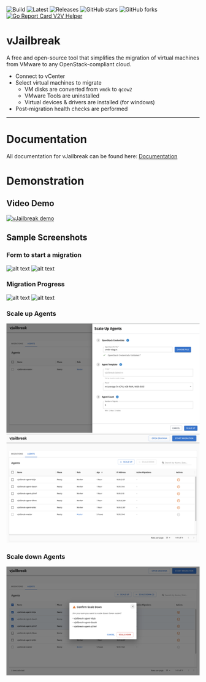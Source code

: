 ![Build](https://github.com/platform9/vjailbreak/actions/workflows/packer.yml/badge.svg)
![Latest](https://badgen.net/github/release/platform9/vjailbreak/latest)
![Releases](https://badgen.net/github/releases/platform9/vjailbreak)
![GitHub stars](https://img.shields.io/github/stars/platform9/vjailbreak)
![GitHub forks](https://img.shields.io/github/forks/platform9/vjailbreak)
[![Go Report Card V2V Helper](https://goreportcard.com/badge/github.com/platform9/vjailbreak/v2v-helper)](https://goreportcard.com/report/github.com/platform9/vjailbreak/v2v-helper)
# vJailbreak
A free and open-source tool that simplifies the migration of virtual machines from VMware to any OpenStack-compliant cloud.
* Connect to vCenter
* Select virtual machines to migrate
  * VM disks are converted from `vmdk` to `qcow2`
  * VMware Tools are uninstalled
  * Virtual devices & drivers are installed (for windows)
* Post-migration health checks are performed

----
# Documentation
All documentation for vJailbreak can be found here: [Documentation](https://platform9.github.io/vjailbreak/introduction/getting_started/)
# Demonstration
## Video Demo

[![vJailbreak demo](https://img.youtube.com/vi/seThilJ5ujM/0.jpg)](https://www.youtube.com/watch?v=seThilJ5ujM)
## Sample Screenshots

### Form to start a migration
![alt text](assets/migrationform1.png)
![alt text](assets/migrationform2.png)

### Migration Progress
![alt text](assets/migrationprogress1.png)
![alt text](assets/migrationprogress2.png)

### Scale up Agents
![alt text](assets/scaleup.png)
![alt text](assets/scaleupagents.png)

### Scale down Agents
![alt text](assets/scaledown.png)